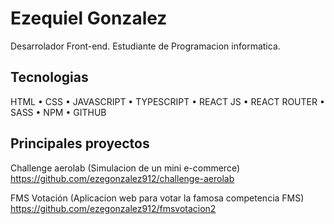
# Ezequiel Gonzalez

Desarrolador Front-end.
Estudiante de Programacion informatica.


## Tecnologias

HTML • CSS • JAVASCRIPT • TYPESCRIPT • REACT JS • REACT ROUTER • SASS • NPM • GITHUB


## Principales proyectos

Challenge aerolab (Simulacion de un mini e-commerce) <Br/>
https://github.com/ezegonzalez912/challenge-aerolab


FMS Votación (Aplicacion web para votar la famosa competencia FMS) <Br/>
https://github.com/ezegonzalez912/fmsvotacion2
